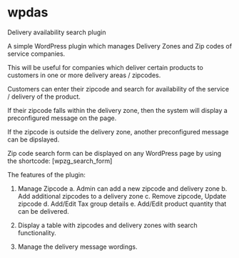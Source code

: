 # wpdas
Delivery availability search plugin

A simple WordPress plugin which manages Delivery Zones and
 Zip codes of service companies.
 
 This will be useful for companies which deliver certain products 
 to customers in one or more delivery areas / zipcodes.
 
 Customers can enter their zipcode and search for availability of 
 the service / delivery of the product.
 
 If their zipcode falls within the delivery zone, then the system
 will display a preconfigured message on the page. 
 
 If the zipcode is outside the delivery zone, another preconfigured
 message can be dipslayed.
 
 Zip code search form can be displayed on any WordPress page
 by using the shortcode: [wpzg_search_form]
 
  
 The features of the plugin:
  1. Manage Zipcode
      a. Admin can add a new zipcode and delivery zone
      b. Add additional zipcodes to a delivery zone
      c. Remove zipcode, Update zipcode
      d. Add/Edit Tax group details
      e. Add/Edit product quantity that can be delivered.
      
  2. Display a table with zipcodes and delivery zones with search
     functionality.
  3. Manage the delivery message wordings.
